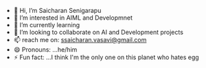 - 👋 Hi, I’m Saicharan Senigarapu
- 👀 I’m interested in AIML and Developmnet
- 🌱 I’m currently learning 
- 💞️ I’m looking to collaborate on AI and Development projects 
- 📫 reach me on:  ssaicharan.vasavi@gmail.com
- 😄 Pronouns: ...he/him
- ⚡ Fun fact: ...I think I'm the only one on this planet who hates egg

<!---
Saicharan39/Saicharan39 is a ✨ special ✨ repository because its `README.md` (this file) appears on your GitHub profile.
You can click the Preview link to take a look at your changes.
--->
